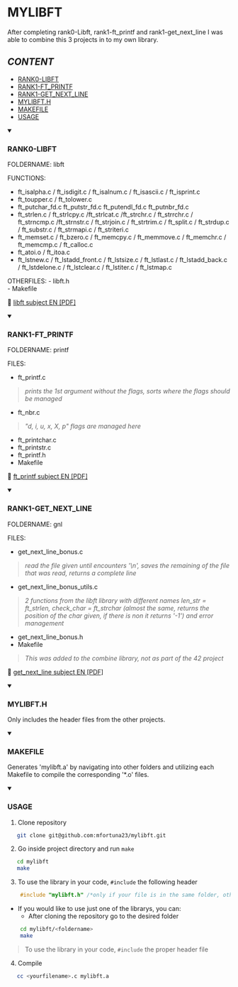 # **MYLIBFT**

After completing rank0-Libft, rank1-ft_printf and rank1-get_next_line I was able to combine this 3 projects in to my own library. 

## **_CONTENT_**

- [RANK0-LIBFT](#RANK0-LIBFT)
- [RANK1-FT_PRINTF](#RANK1-FT_PRINTF)
- [RANK1-GET_NEXT_LINE](#RANK1-GET_NEXT_LINE)
- [MYLIBFT.H](#MYLIBFT.H)
- [MAKEFILE](#MAKEFILE)
- [USAGE](#USAGE)

<details open>
  <summary><h3>RANK0-LIBFT</h3></summary>
  
FOLDERNAME: libft

FUNCTIONS:
   - ft_isalpha.c / ft_isdigit.c / ft_isalnum.c / ft_isascii.c / ft_isprint.c
   - ft_toupper.c / ft_tolower.c
   - ft_putchar_fd.c ft_putstr_fd.c ft_putendl_fd.c ft_putnbr_fd.c
   - ft_strlen.c / ft_strlcpy.c /ft_strlcat.c /ft_strchr.c / ft_strrchr.c / ft_strncmp.c /ft_strnstr.c
   / ft_strjoin.c / ft_strtrim.c / ft_split.c / ft_strdup.c / ft_substr.c / ft_strmapi.c / ft_striteri.c
   - ft_memset.c / ft_bzero.c / ft_memcpy.c / ft_memmove.c / ft_memchr.c  / ft_memcmp.c / ft_calloc.c
   - ft_atoi.o / ft_itoa.c
   - ft_lstnew.c / ft_lstadd_front.c / ft_lstsize.c / ft_lstlast.c / ft_lstadd_back.c / ft_lstdelone.c 
   / ft_lstclear.c / ft_lstiter.c / ft_lstmap.c

OTHERFILES:
    - libft.h     
    - Makefile

:page_facing_up: [libft subject EN [PDF]](libft/en.libft.pdf)
</details>

<details open>
  <summary><h3>RANK1-FT_PRINTF</h3></summary>

FOLDERNAME: printf

FILES:
   - ft_printf.c
   >_prints the 1st argument without the flags, sorts where the flags should be managed_
   - ft_nbr.c
   >_"d, i, u, x, X, p" flags are managed here_
   - ft_printchar.c
   - ft_printstr.c
   - ft_printf.h
   - Makefile

:page_facing_up: [ft_printf subject EN [PDF]](printf/en.ft_printf.pdf)
</details>

<details open>
  <summary><h3>RANK1-GET_NEXT_LINE</h3></summary>
  
FOLDERNAME: gnl

FILES:
   - get_next_line_bonus.c
   >_read the file given until encounters '\n', saves the remaining of the file that was read, returns a complete line_
   - get_next_line_bonus_utils.c
   >_2 functions from the libft library with different names len_str = ft_strlen, check_char = ft_strchar (almost the same, returns the position of the char given, if there is non it returns '-1') and error management_
   - get_next_line_bonus.h
   - Makefile
   >_This was added to the combine library, not as part of the 42 project_

:page_facing_up: [get_next_line subject EN [PDF]](gnl/en.get_next_line.pdf)

</details>

<details open>
  <summary><h3>MYLIBFT.H</h3></summary>
  
Only includes the header files from the other projects.
</details>

<details open>
  <summary><h3>MAKEFILE</h3></summary>
  
Generates 'mylibft.a' by navigating into other folders and utilizing each Makefile to compile the corresponding '*.o' files.

</details>

<details open>
  <summary><h3>USAGE</h3></summary>

1. Clone repository

 ```bash
    git clone git@github.com:mfortuna23/mylibft.git 
  ```

2. Go inside project directory and run `make`
 ```bash
    cd mylibft
    make
 ```
    
3. To use the library in your code, `#include` the following header
```c
    #include "mylibft.h" /*only if your file is in the same folder, otherwise add the directions to the folder ex:. #include "mylibft/mylibft.h"*/
 ```
    
- If you would like to use just one of the librarys, you can:
    - After cloning the repository go to the desired folder
```bash
    cd mylibft/<foldername>
    make
```
   >To use the library in your code, `#include` the proper header file
   
4. Compile
 ```bash
    cc <yourfilename>.c mylibft.a
 ```
</details>

